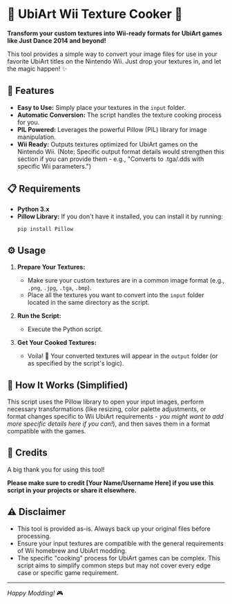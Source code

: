 # 🎨 UbiArt Wii Texture Cooker 🎨

**Transform your custom textures into Wii-ready formats for UbiArt games like Just Dance 2014 and beyond!**

This tool provides a simple way to convert your image files for use in your favorite UbiArt titles on the Nintendo Wii. Just drop your textures in, and let the magic happen! ✨

## 🚀 Features

* **Easy to Use:** Simply place your textures in the `input` folder.
* **Automatic Conversion:** The script handles the texture cooking process for you.
* **PIL Powered:** Leverages the powerful Pillow (PIL) library for image manipulation.
* **Wii Ready:** Outputs textures optimized for UbiArt games on the Nintendo Wii. (Note: Specific output format details would strengthen this section if you can provide them - e.g., "Converts to .tga/.dds with specific Wii parameters.")

## 📋 Requirements

* **Python 3.x**
* **Pillow Library:** If you don't have it installed, you can install it by running:
    ```bash
    pip install Pillow
    ```

## ⚙️ Usage

1.  **Prepare Your Textures:**
    * Make sure your custom textures are in a common image format (e.g., `.png`, `.jpg`, `.tga`, `.bmp`).
    * Place all the textures you want to convert into the `input` folder located in the same directory as the script.

2.  **Run the Script:**
    * Execute the Python script.

3.  **Get Your Cooked Textures:**
    * Voila! 🎉 Your converted textures will appear in the `output` folder (or as specified by the script's logic).

## 🤔 How It Works (Simplified)

This script uses the Pillow library to open your input images, perform necessary transformations (like resizing, color palette adjustments, or format changes specific to Wii UbiArt requirements - *you might want to add more specific details here if you can!*), and then saves them in a format compatible with the games.

## 🙏 Credits

A big thank you for using this tool!

**Please make sure to credit [Your Name/Username Here] if you use this script in your projects or share it elsewhere.**

## ⚠️ Disclaimer

* This tool is provided as-is. Always back up your original files before processing.
* Ensure your input textures are compatible with the general requirements of Wii homebrew and UbiArt modding.
* The specific "cooking" process for UbiArt games can be complex. This script aims to simplify common steps but may not cover every edge case or specific game requirement.

---

*Happy Modding!* 🎮

